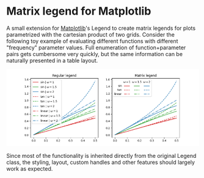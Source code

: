 # Matrix legend for Matplotlib

A small extension for [Matplotlib](https://matplotlib.org/)'s Legend to create
matrix legends for plots parametrized with the cartesian product of two grids.
Consider the following toy example of evaluating different functions with
different "frequency" parameter values. Full enumeration of function+parameter
pairs gets cumbersome very quickly, but the same information can be naturally
presented in a table layout.

![comparison of regular and matrix legends](images/demo.png)

Since most of the functionality is inherited directly from the original Legend class,
the styling, layout, custom handles and other features should largely work as expected.
